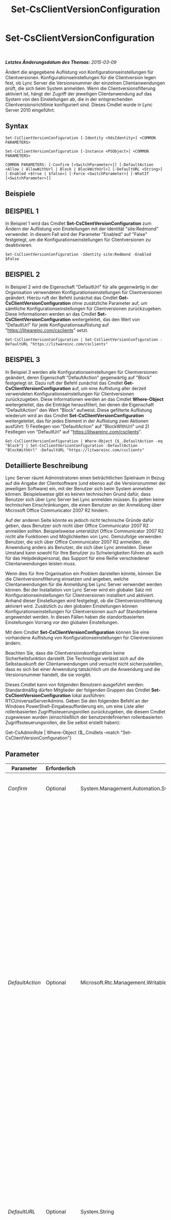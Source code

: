 ﻿---
title: Set-CsClientVersionConfiguration
TOCTitle: Set-CsClientVersionConfiguration
ms:assetid: 7cd2e86f-2d31-4db2-9d0f-f1418fd4aba2
ms:mtpsurl: https://technet.microsoft.com/de-de/library/Gg398623(v=OCS.15)
ms:contentKeyID: 49294525
ms.date: 05/19/2016
mtps_version: v=OCS.15
ms.translationtype: HT
---

# Set-CsClientVersionConfiguration

 

_**Letztes Änderungsdatum des Themas:** 2015-03-09_

Ändert die angegebene Auflistung von Konfigurationseinstellungen für Clientversionen. Konfigurationseinstellungen für die Clientversion legen fest, ob Lync Server die Versionsnummer der einzelnen Clientanwendungen prüft, die sich beim System anmelden. Wenn die Clientversionsfilterung aktiviert ist, hängt der Zugriff der jeweiligen Clientanwendung auf das System von den Einstellungen ab, die in der entsprechenden Clientversionsrichtlinie konfiguriert sind. Dieses Cmdlet wurde in Lync Server 2010 eingeführt.

## Syntax

    Set-CsClientVersionConfiguration [-Identity <XdsIdentity>] <COMMON PARAMETERS>

    Set-CsClientVersionConfiguration [-Instance <PSObject>] <COMMON PARAMETERS>

    COMMON PARAMETERS: [-Confirm [<SwitchParameter>]] [-DefaultAction <Allow | AllowWithUrl | Block | BlockWithUrl>] [-DefaultURL <String>] [-Enabled <$true | $false>] [-Force <SwitchParameter>] [-WhatIf [<SwitchParameter>]]

## Beispiele

## BEISPIEL 1

In Beispiel 1 wird das Cmdlet **Set-CsClientVersionConfiguration** zum Ändern der Auflistung von Einstellungen mit der Identität "site:Redmond" verwendet. In diesem Fall wird der Parameter "Enabled" auf "False" festgelegt, um die Konfigurationseinstellungen für Clientversionen zu deaktivieren.

    Set-CsClientVersionConfiguration -Identity site:Redmond -Enabled $False

## BEISPIEL 2

In Beispiel 2 wird die Eigenschaft "DefaultUrl" für alle gegenwärtig in der Organisation verwendeten Konfigurationseinstellungen für Clientversionen geändert. Hierzu ruft der Befehl zunächst das Cmdlet **Get-CsClientVersionConfiguration** ohne zusätzliche Parameter auf, um sämtliche Konfigurationseinstellungen für Clientversionen zurückzugeben. Diese Informationen werden an das Cmdlet **Set-CsClientVersionConfiguration** weitergeleitet, das den Wert von "DefaultUrl" für jede Konfigurationsauflistung auf "https://litwareinc.com/csclients" setzt.

    Get-CsClientVersionConfiguration | Set-CsClientVersionConfiguration -DefaultURL "https://litwareinc.com/csclients"

## BEISPIEL 3

In Beispiel 3 werden alle Konfigurationseinstellungen für Clientversionen geändert, deren Eigenschaft "DefaultAction" gegenwärtig auf "Block" festgelegt ist. Dazu ruft der Befehl zunächst das Cmdlet **Get-CsClientVersionConfiguration** auf, um eine Auflistung aller derzeit verwendeten Konfigurationseinstellungen für Clientversionen zurückzugeben. Diese Informationen werden an das Cmdlet **Where-Object** weitergeleitet, das die Einträge herausfiltert, bei denen die Eigenschaft "DefaultAction" den Wert "Block" aufweist. Diese gefilterte Auflistung wiederum wird an das Cmdlet **Set-CsClientVersionConfiguration** weitergeleitet, das für jedes Element in der Auflistung zwei Aktionen ausführt: 1) Festlegen von "DefaultAction" auf "BlockWithUrl" und 2) Festlegen von "DefaultUrl" auf "https://litwareinc.com/csclients".

    Get-CsClientVersionConfiguration | Where-Object {$_.DefaultAction -eq "Block"} | Set-CsClientVersionConfiguration -DefaultAction "BlockWithUrl" -DefaultURL "https://litwareinc.com/csclients"

## Detaillierte Beschreibung

Lync Server räumt Administratoren einen beträchtlichen Spielraum in Bezug auf die Angabe der Clientsoftware (und ebenso auf die Versionsnummer der jeweiligen Software) ein, mit der Benutzer sich beim System anmelden können. Beispielsweise gibt es keinen technischen Grund dafür, dass Benutzer sich über Lync Server bei Lync anmelden müssen. Es gelten keine technischen Einschränkungen, die einen Benutzer an der Anmeldung über Microsoft Office Communicator 2007 R2 hindern.

Auf der anderen Seite könnte es jedoch nicht technische Gründe dafür geben, dass Benutzer sich nicht über Office Communicator 2007 R2 anmelden sollten. Beispielsweise unterstützt Office Communicator 2007 R2 nicht alle Funktionen und Möglichkeiten von Lync. Demzufolge verwenden Benutzer, die sich über Office Communicator 2007 R2 anmelden, die Anwendung anders als Benutzer, die sich über Lync anmelden. Dieser Umstand kann sowohl für Ihre Benutzer zu Schwierigkeiten führen als auch für das Helpdeskpersonal, das Support für eine Reihe verschiedener Clientanwendungen leisten muss.

Wenn dies für Ihre Organisation ein Problem darstellen könnte, können Sie die Clientversionsfilterung einsetzen und angeben, welche Clientanwendungen für die Anmeldung bei Lync Server verwendet werden können. Bei der Installation von Lync Server wird ein globaler Satz mit Konfigurationseinstellungen für Clientversionen installiert und aktiviert. Anhand dieser Einstellungen wird festgelegt, ob die Clientversionsfilterung aktiviert wird. Zusätzlich zu den globalen Einstellungen können Konfigurationseinstellungen für Clientversionen auch auf Standortebene angewendet werden. In diesen Fällen haben die standortbasierten Einstellungen Vorrang vor den globalen Einstellungen.

Mit dem Cmdlet **Set-CsClientVersionConfiguration** können Sie eine vorhandene Auflistung von Konfigurationseinstellungen für Clientversionen ändern.

Beachten Sie, dass die Clientversionskonfiguration keine Sicherheitsfunktion darstellt. Die Technologie verlässt sich auf die Selbstauskunft der Clientanwendungen und versucht nicht sicherzustellen, dass es sich bei einer Anwendung tatsächlich um die Anwendung und die Versionsnummer handelt, die sie vorgibt.

Dieses Cmdlet kann von folgenden Benutzern ausgeführt werden: Standardmäßig dürfen Mitglieder der folgenden Gruppen das Cmdlet **Set-CsClientVersionConfiguration** lokal ausführen: RTCUniversalServerAdmins. Geben Sie den folgenden Befehl an der Windows PowerShell-Eingabeaufforderung ein, um eine Liste aller rollenbasierten Zugriffssteuerungsrollen zurückzugeben, die diesem Cmdlet zugewiesen wurden (einschließlich der benutzerdefinierten rollenbasierten Zugriffssteuerungsrollen, die Sie selbst erstellt haben):

Get-CsAdminRole | Where-Object {$\_.Cmdlets –match "Set-CsClientVersionConfiguration"}

## Parameter


<table>
<colgroup>
<col style="width: 25%" />
<col style="width: 25%" />
<col style="width: 25%" />
<col style="width: 25%" />
</colgroup>
<thead>
<tr class="header">
<th>Parameter</th>
<th>Erforderlich</th>
<th>Typ</th>
<th>Beschreibung</th>
</tr>
</thead>
<tbody>
<tr class="odd">
<td><p><em>Confirm</em></p></td>
<td><p>Optional</p></td>
<td><p>System.Management.Automation.SwitchParameter</p></td>
<td><p>Fordert Sie vor der Ausführung des Befehls zum Bestätigen auf.</p></td>
</tr>
<tr class="even">
<td><p><em>DefaultAction</em></p></td>
<td><p>Optional</p></td>
<td><p>Microsoft.Rtc.Management.WritableConfig.Policy.ClientVersion.DefaultAction</p></td>
<td><p>Gibt die auszuführende Aktion beim Versuch eines Benutzers an, sich über eine Clientanwendung anzumelden, deren Versionsnummer nicht in der entsprechenden Clientversionsrichtlinie ermittelt werden kann. &quot;DefaultAction&quot; muss auf einen der folgenden Werte festgelegt werden:</p>
<p>Allow. Die Clientanwendung kann sich anmelden.</p>
<p>AllowWithUrl. Die Clientanwendung kann sich anmelden. Zusätzlich wird dem Benutzer ein Meldungsfenster angezeigt, in dem die URL einer Webseite aufgeführt ist, von der der Benutzer eine genehmigte Clientanwendung herunterladen kann. Die URL für diese Webseite sollte als Wert für die Eigenschaft &quot;DefaultUrl&quot; angegeben werden.</p>
<p>Block. Die Clientanwendung kann sich nicht anmelden.</p>
<p>BlockWithUrl. Die Clientanwendung kann sich nicht anmelden. Allerdings enthält das Meldungsfenster &quot;Access denied&quot;, das dem Benutzer angezeigt wird, die URL einer Webseite, von der der Benutzer eine genehmigte Clientanwendung herunterladen kann. Die URL für diese Webseite sollte als Wert für die Eigenschaft &quot;DefaultUrl&quot; angegeben werden.</p>
<p>Diese Eigenschaft wird ignoriert, wenn die Eigenschaft &quot;Enabled&quot; auf &quot;False&quot; festgelegt ist. Wenn die Eigenschaft &quot;Enabled&quot; auf &quot;False&quot; gesetzt wird, werden keine Clientversionsfilter angewendet.</p></td>
</tr>
<tr class="odd">
<td><p><em>DefaultURL</em></p></td>
<td><p>Optional</p></td>
<td><p>System.String</p></td>
<td><p>Gibt die URL der Webseite an, von der Benutzer eine genehmigte Clientanwendung herunterladen können. Wird dieser Wert angegeben und &quot;DefaultAction&quot; auf &quot;BlockWithURL&quot; gesetzt, erscheint diese URL im Meldungsfenster &quot;Access denied&quot;, das jedes Mal angezeigt wird, wenn der Benutzer versucht, sich über eine nicht unterstützte Anwendung anzumelden.</p></td>
</tr>
<tr class="even">
<td><p><em>Enabled</em></p></td>
<td><p>Optional</p></td>
<td><p>System.Boolean</p></td>
<td><p>Gibt an, ob die Clientversionsfilterung aktiviert ist. Wenn die Eigenschaft &quot;Enabled&quot; auf &quot;True&quot; festgelegt ist, überprüft der Server die Versionsnummer jeder Clientanwendung, die zum Anmelden verwendet wird. Der Zugriff wird anschließend basierend auf der entsprechenden Clientversionsrichtlinie zugelassen oder verweigert. Weist die Eigenschaft &quot;Enabled&quot; den Wert &quot;False&quot; auf, kann sich jede anmeldefähige Clientanwendung anmelden.</p></td>
</tr>
<tr class="odd">
<td><p><em>Force</em></p></td>
<td><p>Optional</p></td>
<td><p>System.Management.Automation.SwitchParameter</p></td>
<td><p>Unterdrückt die Anzeige von Meldungen bei nicht schwerwiegenden Fehlern, die beim Ausführen des Befehls auftreten können.</p></td>
</tr>
<tr class="even">
<td><p><em>Identity</em></p></td>
<td><p>Optional</p></td>
<td><p>Microsoft.Rtc.Management.Xds.XdsIdentity</p></td>
<td><p>Die eindeutige ID der Konfigurationseinstellungen für Clientversionen, die geändert werden sollen. Verwenden Sie eine Syntax wie die folgende, um die globalen Einstellungen zu ändern: -Identity global. Verwenden Sie eine Syntax wie die folgende, um die auf Standortebene zugewiesenen Einstellungen zu ändern: &quot;site:Redmond&quot;.</p>
<p>Wenn dieser Parameter nicht enthalten ist, werden mit dem Cmdlet <strong>Set-CsClientVersionConfiguration</strong> automatisch die globalen Einstellungen konfiguriert.</p></td>
</tr>
<tr class="odd">
<td><p><em>Instance</em></p></td>
<td><p>Optional</p></td>
<td><p>ClientVersionPolicy-Objekt</p></td>
<td><p>Ermöglicht Ihnen, einen Verweis auf ein Objekt an das Cmdlet zu übergeben, statt individuelle Parameterwerte festzulegen.</p></td>
</tr>
<tr class="even">
<td><p><em>WhatIf</em></p></td>
<td><p>Optional</p></td>
<td><p>System.Management.Automation.SwitchParameter</p></td>
<td><p>Beschreibt die Auswirkungen einer Ausführung des Befehls, ohne den Befehl tatsächlich auszuführen.</p></td>
</tr>
</tbody>
</table>


## Eingabetypen

Microsoft.Rtc.Management.WritableConfig.Policy.ClientVersion.ClientVersionConfiguration-Objekt. Das Cmdlet **Set-CsClientVersionConfiguration** akzeptiert weitergeleitete Instanzen des Konfigurationsobjekts für Clientversionen.

## Rückgabetypen

Das Cmdlet **Set-CsClientVersionConfiguration** gibt keine Werte oder Objekte zurück. Stattdessen werden mit dem Cmdlet Instanzen des Objekts "Microsoft.Rtc.Management.WritableConfig.Policy.ClientVersion.ClientVersionConfiguration" konfiguriert.

## Siehe auch

#### Weitere Ressourcen

[Get-CsClientVersionConfiguration](get-csclientversionconfiguration.md)  
[New-CsClientVersionConfiguration](new-csclientversionconfiguration.md)  
[Remove-CsClientVersionConfiguration](remove-csclientversionconfiguration.md)

